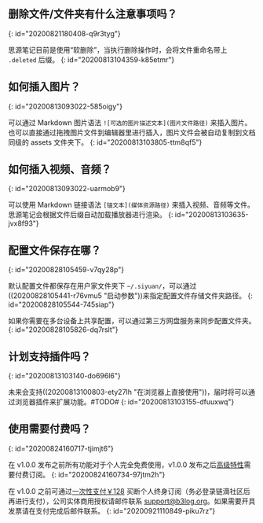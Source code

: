 ## 删除文件/文件夹有什么注意事项吗？
{: id="20200821180408-q9r3tyg"}

思源笔记目前是使用“软删除”，当执行删除操作时，会将文件重命名带上 `.deleted` 后缀。
{: id="20200813104359-k85etmr"}

## 如何插入图片？
{: id="20200813093022-585oigy"}

可以通过 Markdown 图片语法 `![可选的图片描述文本](图片文件路径)` 来插入图片。也可以直接通过拖拽图片文件到编辑器里进行插入，图片文件会被自动复制到文档同级的 assets 文件夹下。
{: id="20200813103805-ttm8qf5"}

## 如何插入视频、音频？
{: id="20200813093022-uarmob9"}

可以使用 Markdown 链接语法 `[锚文本](媒体资源路径)` 来插入视频、音频等文件。思源笔记会根据文件后缀自动加载播放器进行渲染。
{: id="20200813103635-jvx8f93"}

## 配置文件保存在哪？
{: id="20200828105459-v7qy28p"}

默认配置文件都保存在用户家文件夹下 `~/.siyuan/`，可以通过((20200828105441-r76vmu5 "启动参数"))来指定配置文件存储文件夹路径。
{: id="20200828105544-745siap"}

如果你需要在多台设备上共享配置，可以通过第三方网盘服务来同步配置文件夹。
{: id="20200828105826-dq7rslt"}

## 计划支持插件吗？
{: id="20200813103140-do696l6"}

未来会支持((20200813100803-ety27lh "在浏览器上直接使用"))，届时将可以通过浏览器插件来扩展功能。#TODO#
{: id="20200813103155-dfuuxwq"}

## 使用需要付费吗？
{: id="20200824160717-tjimjt6"}

在 v1.0.0 发布之前所有功能对于个人完全免费使用，v1.0.0 发布之后[高级特性](https://github.com/siyuan-note/siyuan/projects/1)需要付费订阅。
{: id="20200824160734-97jtm2h"}

在 v1.0.0 之前可通过[一次性支付￥128](https://ld246.com/sponsor?price=128&product=siyuan) 买断个人终身订阅（务必登录链滴社区后再进行支付），公司实体商用授权请邮件联系 support@b3log.org。如果需要开具发票请在支付完成后邮件联系。
{: id="20200921110849-piku7rz"}
